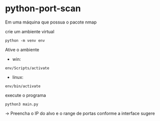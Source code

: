 # python-port-scan

Em uma máquina que possua o pacote nmap

crie um ambiente virtual

`python -m venv env`

Ative o ambiente

- win:

```
env/Scripts/activate
```

- linux:

```
env/bin/activate

```

execute o programa

```
python3 main.py
```

-> Preencha o IP do alvo e o range de portas conforme a interface sugere
